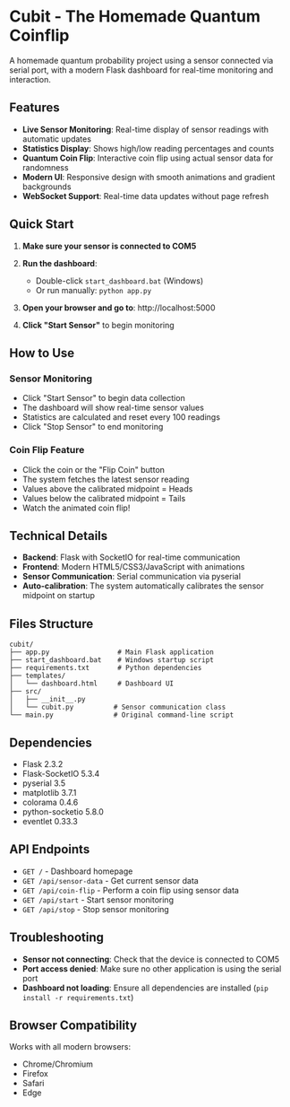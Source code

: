 # Cubit - The Homemade Quantum Coinflip

A homemade quantum probability project using a sensor connected via serial port, with a modern Flask dashboard for real-time monitoring and interaction.

## Features
- **Live Sensor Monitoring**: Real-time display of sensor readings with automatic updates
- **Statistics Display**: Shows high/low reading percentages and counts
- **Quantum Coin Flip**: Interactive coin flip using actual sensor data for randomness
- **Modern UI**: Responsive design with smooth animations and gradient backgrounds
- **WebSocket Support**: Real-time data updates without page refresh

## Quick Start

1. **Make sure your sensor is connected to COM5**

2. **Run the dashboard**:
   - Double-click `start_dashboard.bat` (Windows)
   - Or run manually: `python app.py`

3. **Open your browser and go to**: http://localhost:5000

4. **Click "Start Sensor"** to begin monitoring

## How to Use

### Sensor Monitoring
- Click "Start Sensor" to begin data collection
- The dashboard will show real-time sensor values
- Statistics are calculated and reset every 100 readings
- Click "Stop Sensor" to end monitoring

### Coin Flip Feature
- Click the coin or the "Flip Coin" button
- The system fetches the latest sensor reading
- Values above the calibrated midpoint = Heads
- Values below the calibrated midpoint = Tails
- Watch the animated coin flip!

## Technical Details

- **Backend**: Flask with SocketIO for real-time communication
- **Frontend**: Modern HTML5/CSS3/JavaScript with animations
- **Sensor Communication**: Serial communication via pyserial
- **Auto-calibration**: The system automatically calibrates the sensor midpoint on startup

## Files Structure

```
cubit/
├── app.py                 # Main Flask application
├── start_dashboard.bat    # Windows startup script
├── requirements.txt       # Python dependencies
├── templates/
│   └── dashboard.html     # Dashboard UI
├── src/
│   ├── __init__.py
│   └── cubit.py          # Sensor communication class
└── main.py               # Original command-line script
```

## Dependencies
- Flask 2.3.2
- Flask-SocketIO 5.3.4
- pyserial 3.5
- matplotlib 3.7.1
- colorama 0.4.6
- python-socketio 5.8.0
- eventlet 0.33.3

## API Endpoints

- `GET /` - Dashboard homepage
- `GET /api/sensor-data` - Get current sensor data
- `GET /api/coin-flip` - Perform a coin flip using sensor data
- `GET /api/start` - Start sensor monitoring
- `GET /api/stop` - Stop sensor monitoring

## Troubleshooting

- **Sensor not connecting**: Check that the device is connected to COM5
- **Port access denied**: Make sure no other application is using the serial port
- **Dashboard not loading**: Ensure all dependencies are installed (`pip install -r requirements.txt`)

## Browser Compatibility

Works with all modern browsers:
- Chrome/Chromium
- Firefox
- Safari
- Edge
